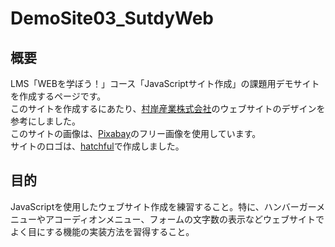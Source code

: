 # DemoSite03_SutdyWeb
## 概要
LMS「WEBを学ぼう！」コース「JavaScriptサイト作成」の課題用デモサイトを作成するページです。  
このサイトを作成するにあたり、[村岸産業株式会社](https://muragishi.com/)のウェブサイトのデザインを参考にしました。  
このサイトの画像は、[Pixabay](https://pixabay.com/ja/)のフリー画像を使用しています。  
サイトのロゴは、[hatchful](https://hatchful.shopify.com/ja/)で作成しました。
## 目的
JavaScriptを使用したウェブサイト作成を練習すること。特に、ハンバーガーメニューやアコーディオンメニュー、フォームの文字数の表示などウェブサイトでよく目にする機能の実装方法を習得すること。
